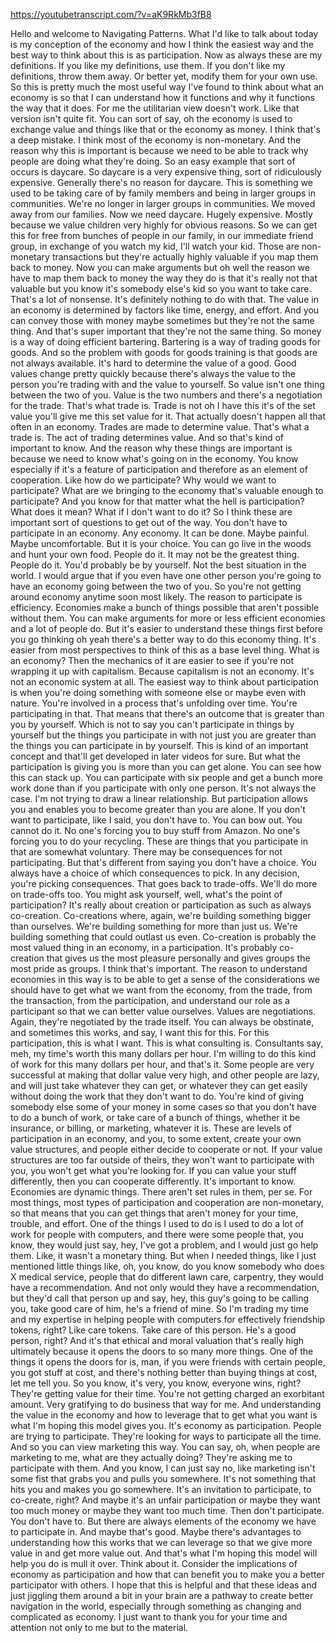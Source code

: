 https://youtubetranscript.com/?v=aK9RkMb3fB8

 Hello and welcome to Navigating Patterns. What I'd like to talk about today is my conception of the economy and how I think the easiest way and the best way to think about this is as participation. Now as always these are my definitions. If you like my definitions, use them. If you don't like my definitions, throw them away. Or better yet, modify them for your own use. So this is pretty much the most useful way I've found to think about what an economy is so that I can understand how it functions and why it functions the way that it does. For me the utilitarian view doesn't work. Like that version isn't quite fit. You can sort of say, oh the economy is used to exchange value and things like that or the economy as money. I think that's a deep mistake. I think most of the economy is non-monetary. And the reason why this is important is because we need to be able to track why people are doing what they're doing. So an easy example that sort of occurs is daycare. So daycare is a very expensive thing, sort of ridiculously expensive. Generally there's no reason for daycare. This is something we used to be taking care of by family members and being in larger groups in communities. We're no longer in larger groups in communities. We moved away from our families. Now we need daycare. Hugely expensive. Mostly because we value children very highly for obvious reasons. So we can get this for free from bunches of people in our family, in our immediate friend group, in exchange of you watch my kid, I'll watch your kid. Those are non-monetary transactions but they're actually highly valuable if you map them back to money. Now you can make arguments but oh well the reason we have to map them back to money the way they do is that it's really not that valuable but you know it's somebody else's kid so you want to take care. That's a lot of nonsense. It's definitely nothing to do with that. The value in an economy is determined by factors like time, energy, and effort. And you can convey those with money maybe sometimes but they're not the same thing. And that's super important that they're not the same thing. So money is a way of doing efficient bartering. Bartering is a way of trading goods for goods. And so the problem with goods for goods training is that goods are not always available. It's hard to determine the value of a good. Good values change pretty quickly because there's always the value to the person you're trading with and the value to yourself. So value isn't one thing between the two of you. Value is the two numbers and there's a negotiation for the trade. That's what trade is. Trade is not oh I have this it's of the set value you'll give me this set value for it. That actually doesn't happen all that often in an economy. Trades are made to determine value. That's what a trade is. The act of trading determines value. And so that's kind of important to know. And the reason why these things are important is because we need to know what's going on in the economy. You know especially if it's a feature of participation and therefore as an element of cooperation. Like how do we participate? Why would we want to participate? What are we bringing to the economy that's valuable enough to participate? And you know for that matter what the hell is participation? What does it mean? What if I don't want to do it? So I think these are important sort of questions to get out of the way. You don't have to participate in an economy. Any economy. It can be done. Maybe painful. Maybe uncomfortable. But it is your choice. You can go live in the woods and hunt your own food. People do it. It may not be the greatest thing. People do it. You'd probably be by yourself. Not the best situation in the world. I would argue that if you even have one other person you're going to have an economy going between the two of you. So you're not getting around economy anytime soon most likely. The reason to participate is efficiency. Economies make a bunch of things possible that aren't possible without them. You can make arguments for more or less efficient economies and a lot of people do. But it's easier to understand these things first before you go thinking oh yeah there's a better way to do this economy thing. It's easier from most perspectives to think of this as a base level thing. What is an economy? Then the mechanics of it are easier to see if you're not wrapping it up with capitalism. Because capitalism is not an economy. It's not an economic system at all. The easiest way to think about participation is when you're doing something with someone else or maybe even with nature. You're involved in a process that's unfolding over time. You're participating in that. That means that there's an outcome that is greater than you by yourself. Which is not to say you can't participate in things by yourself but the things you participate in with not just you are greater than the things you can participate in by yourself. This is kind of an important concept and that'll get developed in later videos for sure. But what the participation is giving you is more than you can get alone. You can see how this can stack up. You can participate with six people and get a bunch more work done than if you participate with only one person. It's not always the case. I'm not trying to draw a linear relationship. But participation allows you and enables you to become greater than you are alone. If you don't want to participate, like I said, you don't have to. You can bow out. You cannot do it. No one's forcing you to buy stuff from Amazon. No one's forcing you to do your recycling. These are things that you participate in that are somewhat voluntary. There may be consequences for not participating. But that's different from saying you don't have a choice. You always have a choice of which consequences to pick. In any decision, you're picking consequences. That goes back to trade-offs. We'll do more on trade-offs too. You might ask yourself, well, what's the point of participation? It's really about creation or participation as such as always co-creation. Co-creations where, again, we're building something bigger than ourselves. We're building something for more than just us. We're building something that could outlast us even. Co-creation is probably the most valued thing in an economy, in a participation. It's probably co-creation that gives us the most pleasure personally and gives groups the most pride as groups. I think that's important. The reason to understand economies in this way is to be able to get a sense of the considerations we should have to get what we want from the economy, from the trade, from the transaction, from the participation, and understand our role as a participant so that we can better value ourselves. Values are negotiations. Again, they're negotiated by the trade itself. You can always be obstinate, and sometimes this works, and say, I want this for this. For this participation, this is what I want. This is what consulting is. Consultants say, meh, my time's worth this many dollars per hour. I'm willing to do this kind of work for this many dollars per hour, and that's it. Some people are very successful at making that dollar value very high, and other people are lazy, and will just take whatever they can get, or whatever they can get easily without doing the work that they don't want to do. You're kind of giving somebody else some of your money in some cases so that you don't have to do a bunch of work, or take care of a bunch of things, whether it be insurance, or billing, or marketing, whatever it is. These are levels of participation in an economy, and you, to some extent, create your own value structures, and people either decide to cooperate or not. If your value structures are too far outside of theirs, they won't want to participate with you, you won't get what you're looking for. If you can value your stuff differently, then you can cooperate differently. It's important to know. Economies are dynamic things. There aren't set rules in them, per se. For most things, most types of participation and cooperation are non-monetary, so that means that you can get things that aren't money for your time, trouble, and effort. One of the things I used to do is I used to do a lot of work for people with computers, and there were some people that, you know, they would just say, hey, I've got a problem, and I would just go help them. Like, it wasn't a monetary thing. But when I needed things, like I just mentioned little things like, oh, you know, do you know somebody who does X medical service, people that do different lawn care, carpentry, they would have a recommendation. And not only would they have a recommendation, but they'd call that person up and say, hey, this guy's going to be calling you, take good care of him, he's a friend of mine. So I'm trading my time and my expertise in helping people with computers for effectively friendship tokens, right? Like care tokens. Take care of this person. He's a good person, right? And it's that ethical and moral valuation that's really high ultimately because it opens the doors to so many more things. One of the things it opens the doors for is, man, if you were friends with certain people, you got stuff at cost, and there's nothing better than buying things at cost, let me tell you. So you know, it's very, you know, everyone wins, right? They're getting value for their time. You're not getting charged an exorbitant amount. Very gratifying to do business that way for me. And understanding the value in the economy and how to leverage that to get what you want is what I'm hoping this model gives you. It's economy as participation. People are trying to participate. They're looking for ways to participate all the time. And so you can view marketing this way. You can say, oh, when people are marketing to me, what are they actually doing? They're asking me to participate with them. And you know, I can just say no, like marketing isn't some fist that grabs you and pulls you somewhere. It's not something that hits you and makes you go somewhere. It's an invitation to participate, to co-create, right? And maybe it's an unfair participation or maybe they want too much money or maybe they want too much time. Then don't participate. You don't have to. But there are always elements of the economy we have to participate in. And maybe that's good. Maybe there's advantages to understanding how this works that we can leverage so that we give more value in and get more value out. And that's what I'm hoping this model will help you do is mull it over. Think about it. Consider the implications of economy as participation and how that can benefit you to make you a better participator with others. I hope that this is helpful and that these ideas and just jiggling them around a bit in your brain are a pathway to create better navigation in the world, especially through something as changing and complicated as economy. I just want to thank you for your time and attention not only to me but to the material.